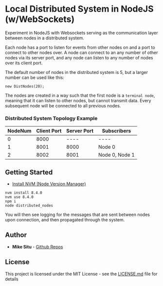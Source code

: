 # Local Distributed System in NodeJS (w/WebSockets)
Experiment in NodeJS with Websockets serving as the communication layer between nodes in a distributed system. 

Each node has a port to listen for events from other nodes on and a port to connect to other nodes over. A node can connect to an any number of other nodes via its server port, and any node can listen to any number of nodes over its client port.

The default number of nodes in the distributed system is 5, but a larger number can be used like this:
```
new DistNodes(20);
```

The nodes are created in a way such that the first node is a `terminal node`, meaning that it can listen to other nodes, but cannot transmit data. Every subsequent node will be connected to all previous nodes.

### Distributed System Topology Example
| NodeNum | Client Port | Server Port | Subscribers    |
| ------- | ----------- | ----------- | -------------- |
| 0       | 8000        | ----        | ----           |
| 1       | 8001        | 8000        | Node 0         |
| 2       | 8002        | 8001        | Node 0, Node 1 |

## Getting Started
- [Install NVM (Node Version Manager)](https://github.com/creationix/nvm)

```
nvm install 8.4.0
nvm use 8.4.0
npm i
node distributed_nodes
```
You will then see logging for the messages that are sent between nodes upon connection, and then propagated through the system.

## Author
* **Mike Situ** - [Github Repos](https://github.com/shola)

## License
This project is licensed under the MIT License - see the [LICENSE.md](LICENSE.md) file for details